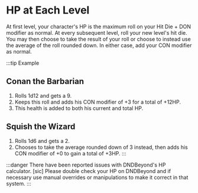 # HP at Each Level

At first level, your character's HP is the maximum roll on your Hit Die + DON modifier as normal.
At every subsequent level, roll your new level's hit die.
You may then choose to take the result of your roll or choose to instead use the average of the roll rounded down.
In either case, add your CON modifier as normal.

:::tip Example

## Conan the Barbarian

1. Rolls 1d12 and gets a 9.
2. Keeps this roll and adds his CON modifier of +3 for a total of +12HP.
3. This health is added to both his current and total HP.

## Squish the Wizard

1. Rolls 1d6 and gets a 2.
2. Chooses to take the average rounded down of 3 instead, then adds his CON modifier of +0 to gain a total of +3HP.
:::

:::danger
There have been reported issues with DNDBeyond's HP calculator. [sic]
Please double check your HP on DNDBeyond and if necessary use manual overrides or manipulations to make it correct in that system.
:::
